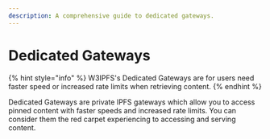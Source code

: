 ```yaml
---
description: A comprehensive guide to dedicated gateways.
---
```


# Dedicated Gateways

{% hint style="info" %}
W3IPFS's Dedicated Gateways are for users need faster speed or increased rate limits when retrieving content.
{% endhint %}

Dedicated Gateways are private IPFS gateways which allow you to access pinned content with faster speeds and increased rate limits. You can consider them the red carpet experiencing to accessing and serving content.
